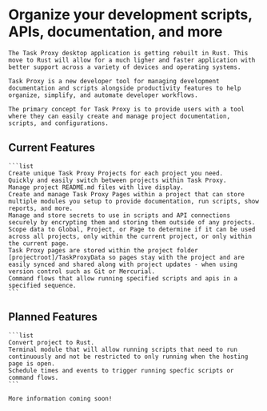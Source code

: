 # Organize your development scripts, APIs, documentation, and more

```quote "info"
The Task Proxy desktop application is getting rebuilt in Rust. This move to Rust will allow for a much ligher and faster application with better support across a variety of devices and operating systems.
```

```section
Task Proxy is a new developer tool for managing development documentation and scripts alongside productivity features to help organize, simplify, and automate developer workflows.

The primary concept for Task Proxy is to provide users with a tool where they can easily create and manage project documentation, scripts, and configurations.
```

## Current Features

````section
```list
Create unique Task Proxy Projects for each project you need.
Quickly and easily switch between projects within Task Proxy.
Manage project README.md files with live display.
Create and manage Task Proxy Pages within a project that can store multiple modules you setup to provide documentation, run scripts, show reports, and more.
Manage and store secrets to use in scripts and API connections securely by encrypting them and storing them outside of any projects.
Scope data to Global, Project, or Page to determine if it can be used across all projects, only within the current project, or only within the current page.
Task Proxy pages are stored within the project folder [projectroot]/TaskProxyData so pages stay with the project and are easily synced and shared along with project updates - when using version control such as Git or Mercurial.
Command flows that allow running specified scripts and apis in a specified sequence.
```
````

## Planned Features

````section
```list
Convert project to Rust.
Terminal module that will allow running scripts that need to run continuously and not be restricted to only running when the hosting page is open.
Schedule times and events to trigger running specfic scripts or command flows.
```
````

```quote "primary"
More information coming soon!
```
